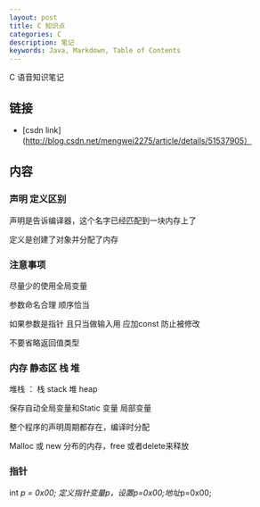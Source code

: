 ```yaml
---
layout: post
title: C 知识点
categories: C
description: 笔记
keywords: Java, Markdown, Table of Contents
---
```


C 语音知识笔记

## 链接

* [csdn link](http://blog.csdn.net/mengwei2275/article/details/51537905）

## 内容
### 声明 定义区别

  声明是告诉编译器，这个名字已经匹配到一块内存上了

  定义是创建了对象并分配了内存

### 注意事项

  尽量少的使用全局变量

  参数命名合理 顺序恰当

  如果参数是指针 且只当做输入用 应加const 防止被修改

  不要省略返回值类型

### 内存 静态区 栈 堆

  堆栈 ： 栈 stack 堆 heap

  保存自动全局变量和Static 变量 局部变量

  整个程序的声明周期都存在，编译时分配

  Malloc 或 new 分布的内存，free 或者delete来释放

### 指针

  int *p = 0x00; 定义指针变量p，设置p=0x00;地址*p=0x00;

